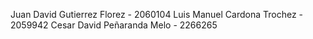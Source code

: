 Juan David Gutierrez Florez - 2060104
Luis Manuel Cardona Trochez - 2059942
Cesar David Peñaranda Melo - 2266265